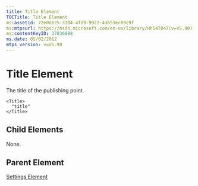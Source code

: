 ```yaml
---
title: Title Element
TOCTitle: Title Element
ms:assetid: 72e0de25-3104-4fd9-9922-43b53ec09c9f
ms:mtpsurl: https://msdn.microsoft.com/en-us/library/Hh547047(v=VS.90)
ms:contentKeyID: 37836888
ms.date: 05/02/2012
mtps_version: v=VS.90
---
```


# Title Element

The title of the publishing point.

    <Title>
      "title"
    </Title>

## Child Elements

None.

## Parent Element

[Settings Element](settings-element.md)

